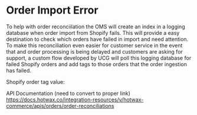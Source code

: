 # Order Import Error

To help with order reconciilation the OMS will create an index in a logging database when order import from Shopify fails. This will provide a easy destination to check which orders have failed in import and need attention. To make this reconciliation even easier for customer service in the event that and order processing is being delayed and customers are asking for support, a custom flow developed by UCG will poll this logging database for failed Shopify orders and add tags to those orders that the order ingestion has failed.

Shopify order tag value:

API Documentation (need to convert to proper link)
https://docs.hotwax.co/integration-resources/v/hotwax-commerce/apis/orders/order-reconciliations